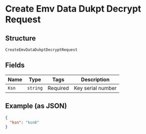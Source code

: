 
# Create Emv Data Dukpt Decrypt Request

## Structure

`CreateEmvDataDukptDecryptRequest`

## Fields

| Name | Type | Tags | Description |
|  --- | --- | --- | --- |
| `Ksn` | `string` | Required | Key serial number |

## Example (as JSON)

```json
{
  "ksn": "ksn8"
}
```

